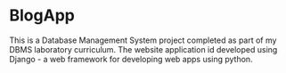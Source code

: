 # BlogApp
This is a Database Management System project completed as part of my DBMS laboratory curriculum. The website application id developed using Django - a web framework for developing web apps using python.

